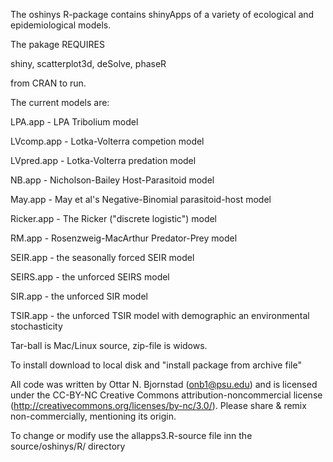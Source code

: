 The oshinys R-package contains shinyApps of a variety of ecological and epidemiological models. 

The pakage REQUIRES 

shiny,
    scatterplot3d,
    deSolve,
    phaseR

from CRAN to run.

The current models are:

LPA.app - LPA Tribolium model

LVcomp.app - Lotka-Volterra competion model

LVpred.app - Lotka-Volterra predation model

NB.app - Nicholson-Bailey Host-Parasitoid model

May.app - May et al's Negative-Binomial parasitoid-host model

Ricker.app - The Ricker ("discrete logistic") model

RM.app - Rosenzweig-MacArthur Predator-Prey model

SEIR.app - the seasonally forced SEIR model

SEIRS.app - the unforced SEIRS model

SIR.app - the unforced SIR model

TSIR.app - the unforced TSIR model with demographic an environmental stochasticity


Tar-ball is Mac/Linux source, zip-file is widows. 

To install download to local disk and "install package from archive file"


All code was written by Ottar N. Bjornstad (onb1@psu.edu) and is licensed under the CC-BY-NC Creative Commons attribution-noncommercial license (http://creativecommons.org/licenses/by-nc/3.0/). Please share & remix non-commercially, mentioning its origin.

To change or modify use the allapps3.R-source file inn the source/oshinys/R/ directory
